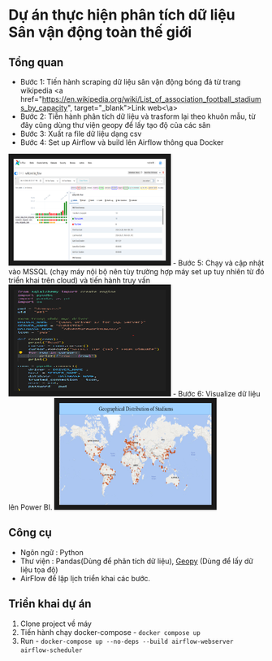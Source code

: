 # Dự án thực hiện phân tích dữ liệu Sân vận động toàn thế giới

## Tổng quan 

- Bước 1: Tiến hành scraping dữ liệu sân vận động bóng đá từ trang wikipedia <a href="https://en.wikipedia.org/wiki/List_of_association_football_stadiums_by_capacity", target="_blank">Link web<\a>
- Bước 2: Tiễn hành phân tích dữ liệu và trasform lại theo khuôn mẫu, từ đây cũng dùng thư viện geopy để lấy tạo độ của các sân
- Bước 3: Xuất ra file dữ liệu dạng csv
- Bước 4: Set up Airflow và build lên Airflow thông qua Docker 
<img src="./Image/AirFlow.png" alt="Watch the series" width="300" height="200" border="10" />
- Bước 5: Chạy và cập nhật vào MSSQL (chạy máy nội bộ nên tùy trường hợp máy set up tuy nhiên từ đó triển khai trên cloud) và tiến hành truy vấn
<img src="./Image/Set-Up MSSQL Local.png" alt="Watch the series" width="300" height="200" border="10" />
- Bước 6: Visualize dữ liệu lên Power BI.
<img src="./Image/Visual_Data.png" alt="Watch the series" width="300" height="200" border="10" />

## Công cụ
- Ngôn ngữ : Python
- Thư viện : Pandas(Dùng để phân tích dữ liệu), <a href="https://geopy.readthedocs.io/en/stable/" target="_blank">Geopy</a> (Dùng để lấy dữ liệu tọa độ)
- AirFlow để lập lịch triển khai các bước.

## Triển khai dự án

1. Clone project về máy
2. Tiến hành chạy docker-compose - `docker compose up`
3. Run - `docker-compose up --no-deps --build airflow-webserver airflow-scheduler`
